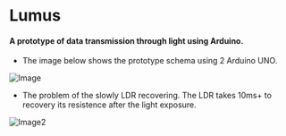 # Lumus

#### A prototype of data transmission through light using Arduino.

* The image below shows the prototype schema using 2 Arduino UNO.

![Image](../assets/ArduinoSchema.png?raw=true)

* The problem of the slowly LDR recovering. The LDR takes 10ms+ to recovery its resistence after the light exposure.

![Image2](../assets/LowRecoveryFromLDR.png?raw=true)
